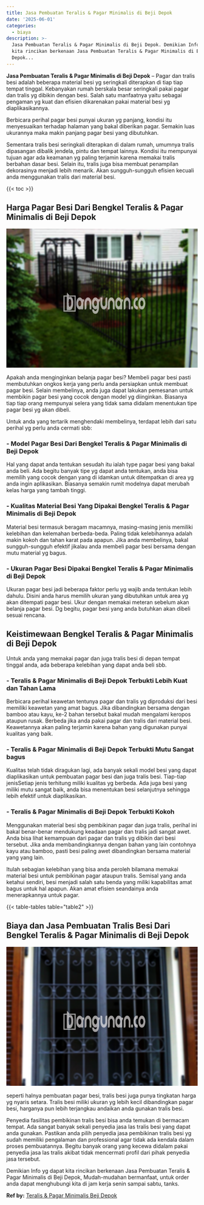 ```yaml
---
title: Jasa Pembuatan Teralis & Pagar Minimalis di Beji Depok
date: '2025-06-01'
categories:
  - biaya
description: >-
  Jasa Pembuatan Teralis & Pagar Minimalis di Beji Depok. Demikian Info yg dapat
  kita rincikan berkenaan Jasa Pembuatan Teralis & Pagar Minimalis di Beji
  Depok...
---
```


**Jasa Pembuatan Teralis & Pagar Minimalis di Beji Depok** – Pagar dan tralis besi adalah beberapa material besi yg seringkali diterapkan di tiap tiap tempat tinggal. Kebanyakan rumah berskala besar seringkali pakai pagar dan tralis yg dibikin dengan besi. Salah satu manfaatnya yaitu sebagai pengaman yg kuat dan efisien dikarenakan pakai material besi yg diaplikasikannya.

Berbicara perihal pagar besi punyai ukuran yg panjang, kondisi itu menyesuaikan terhadap halaman yang bakal diberikan pagar. Semakin luas ukurannya maka makin panjang pagar besi yang dibutuhkan.

Sementara tralis besi seringkali diterapkan di dalam rumah, umumnya tralis dipasangan dibalik jendela, pintu dan tempat lainnya. Kondisi itu mempunyai tujuan agar ada keamanan yg paling terjamin karena memakai tralis berbahan dasar besi. Selain itu, tralis juga bisa membuat penampilan dekorasinya menjadi lebih menarik. Akan sungguh-sungguh efisien kecuali anda menggunakan tralis dari material besi.

{{< toc >}}

## Harga Pagar Besi Dari Bengkel Teralis & Pagar Minimalis di Beji Depok

![Jasa Pembuatan Teralis & Pagar Minimalis di Beji Depok](/images/pagar-minimalis-murah-43.png)

Apakah anda menginginkan belanja pagar besi? Membeli pagar besi pasti membutuhkan ongkos kerja yang perlu anda persiapkan untuk membuat pagar besi. Selain membelinya, anda juga dapat lakukan pemesanan untuk membikin pagar besi yang cocok dengan model yg diinginkan. Biasanya tiap tiap orang mempunyai selera yang tidak sama didalam menentukan tipe pagar besi yg akan dibeli.

Untuk anda yang tertarik menghendaki membelinya, terdapat lebih dari satu perihal yg perlu anda cermati sbb:
### \- Model Pagar Besi Dari Bengkel Teralis & Pagar Minimalis di Beji Depok

Hal yang dapat anda tentukan sesudah itu ialah type pagar besi yang bakal anda beli. Ada begitu banyak tipe yg dapat anda tentukan, anda bisa memilih yang cocok dengan yang di idamkan untuk ditempatkan di area yg anda ingin aplikasikan. Biasanya semakin rumit modelnya dapat merubah kelas harga yang tambah tinggi.

### \- Kualitas Material Besi Yang Dipakai Bengkel Teralis & Pagar Minimalis di Beji Depok

Material besi termasuk beragam macamnya, masing-masing jenis memiliki kelebihan dan kelemahan berbeda-beda. Paling tidak kelebihannya adalah makin kokoh dan tahan karat pada apapun. Jika anda membelinya, bakal sungguh-sungguh efektif jikalau anda membeli pagar besi bersama dengan mutu material yg bagus.

### \- Ukuran Pagar Besi Dipakai Bengkel Teralis & Pagar Minimalis di Beji Depok

Ukuran pagar besi jadi beberapa faktor perlu yg wajib anda tentukan lebih dahulu. Disini anda harus memilih ukuran yang dibutuhkan untuk area yg akan ditempati pagar besi. Ukur dengan memakai meteran sebelum akan belanja pagar besi. Dg begitu, pagar besi yang anda butuhkan akan dibeli sesuai rencana.

## Keistimewaan Bengkel Teralis & Pagar Minimalis di Beji Depok

Untuk anda yang memakai pagar dan juga tralis besi di depan tempat tinggal anda, ada beberapa kelebihan yang dapat anda beli sbb.

### \- Teralis & Pagar Minimalis di Beji Depok Terbukti Lebih Kuat dan Tahan Lama

Berbicara perihal keawetan tentunya pagar dan tralis yg diproduksi dari besi memiliki keawetan yang amat bagus. Jika dibandingkan bersama dengan bamboo atau kayu, ke-2 bahan tersebut bakal mudah mengalami keropos ataupun rusak. Berbeda jika anda pakai pagar dan tralis dari material besi. Keawetannya akan paling terjamin karena bahan yang digunakan punyai kualitas yang baik.

### \- Teralis & Pagar Minimalis di Beji Depok Terbukti Mutu Sangat bagus

Kualitas telah tidak diragukan lagi, ada banyak sekali model besi yang dapat diaplikasikan untuk pembuatan pagar besi dan juga tralis besi. Tiap-tiap jenisSetiap jenis terhitung miliki kualitas yg berbeda. Ada juga besi yang miliki mutu sangat baik, anda bisa menentukan besi selanjutnya sehingga lebih efektif untuk diaplikasikan.

### \- Teralis & Pagar Minimalis di Beji Depok Terbukti Kokoh

Menggunakan material besi sbg pembikinan pagar dan juga tralis, perihal ini bakal benar-benar mendukung keadaan pagar dan tralis jadi sangat awet. Anda bisa lihat kemampuan dari pagar dan tralis yg dibikin dari besi tersebut. Jika anda membandingkannya dengan bahan yang lain contohnya kayu atau bamboo, pasti besi paling awet dibandingkan bersama material yang yang lain.

Itulah sebagian kelebihan yang bisa anda peroleh bilamana memakai material besi untuk pembikinan pagar ataupun tralis. Semisal yang anda ketahui sendiri, besi menjadi salah satu benda yang miliki kapabilitas amat bagus untuk hal apapun. Akan amat efisien seandainya anda menerapkannya untuk pagar.

{{< table-tables table="table2" >}}

## Biaya dan Jasa Pembuatan Tralis Besi Dari Bengkel Teralis & Pagar Minimalis di Beji Depok

![Jasa Pembuatan Teralis & Pagar Minimalis di Beji Depok](/images/teralis-minimalis-murah-29.png)

seperti halnya pembuatan pagar besi, tralis besi juga punya tingkatan harga yg nyaris setara. Tralis besi miliki ukuran yg lebih kecil dibandingkan pagar besi, harganya pun lebih terjangkau andaikan anda gunakan tralis besi.

Penyedia fasilitas pembikinan tralis besi bisa anda temukan di bermacam tempat. Ada sangat banyak sekali penyedia jasa las tralis besi yang dapat anda gunakan. Pastikan anda pilih penyedia jasa pembikinan tralis besi yg sudah memiliki pengalaman dan professional agar tidak ada kendala dalam proses pembuatannya. Begitu banyak orang yang kecewa didalam pakai penyedia jasa las tralis akibat tidak mencermati profil dari pihak penyedia jasa tersebut.

Demikian Info yg dapat kita rincikan berkenaan Jasa Pembuatan Teralis & Pagar Minimalis di Beji Depok, Mudah-mudahan bermanfaat, untuk order anda dapat menghubungi kita di jam kerja senin sampai sabtu, tanks.

**Ref by:** [Teralis & Pagar Minimalis Beji Depok](https://id.wikipedia.org/wiki/Teralis)
